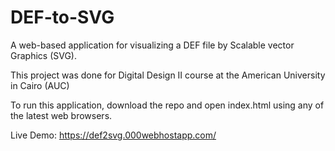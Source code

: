 # DEF-to-SVG
A web-based application for visualizing a DEF file by Scalable vector Graphics (SVG).

This project was done for Digital Design II course at the American University in Cairo (AUC)

To run this application, download the repo and open index.html using any of the latest web browsers.

Live Demo:
https://def2svg.000webhostapp.com/
